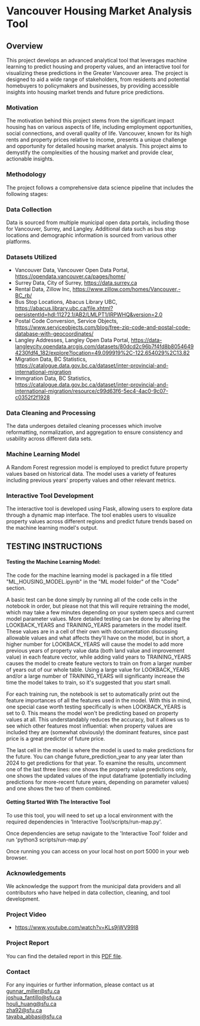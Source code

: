 # Vancouver Housing Market Analysis Tool

## Overview
This project develops an advanced analytical tool that leverages machine learning to predict housing and property values, and an interactive tool for visualizing these predictions in the Greater Vancouver area. The project is designed to aid a wide range of stakeholders, from residents and potential homebuyers to policymakers and businesses, by providing accessible insights into housing market trends and future price predictions.

### Motivation
The motivation behind this project stems from the significant impact housing has on various aspects of life, including employment opportunities, social connections, and overall quality of life. Vancouver, known for its high rents and property prices relative to income, presents a unique challenge and opportunity for detailed housing market analysis. This project aims to demystify the complexities of the housing market and provide clear, actionable insights.

### Methodology
The project follows a comprehensive data science pipeline that includes the following stages:

### Data Collection
Data is sourced from multiple municipal open data portals, including those for Vancouver, Surrey, and Langley. Additional data such as bus stop locations and demographic information is sourced from various other platforms.

### Datasets Utilized
- Vancouver Data, Vancouver Open Data Portal, https://opendata.vancouver.ca/pages/home/ 
- Surrey Data, City of Surrey, https://data.surrey.ca
- Rental Data, Zillow Inc, https://www.zillow.com/homes/Vancouver,-BC_rb/
- Bus Stop Locations, Abacus Library UBC, https://abacus.library.ubc.ca/file.xhtml?persistentId=hdl:11272.1/AB2/LMLPT1/IRPWHQ&version=2.0
- Postal Code Conversion, Service Objects, https://www.serviceobjects.com/blog/free-zip-code-and-postal-code-database-with-geocoordinates/
- Langley Addresses, Langley Open Data Portal, https://data-langleycity.opendata.arcgis.com/datasets/80dcd2c96b7f4fd8b80546494230fdf4_182/explore?location=49.099919%2C-122.654029%2C13.82  
- Migration Data, BC Statistics, https://catalogue.data.gov.bc.ca/dataset/inter-provincial-and-international-migration  
- Immgration Data, BC Statistics, https://catalogue.data.gov.bc.ca/dataset/inter-provincial-and-international-migration/resource/c99d63f6-5ec4-4ac0-9c07-c0352f2f1928  

### Data Cleaning and Processing
The data undergoes detailed cleaning processes which involve reformatting, normalization, and aggregation to ensure consistency and usability across different data sets.

### Machine Learning Model
A Random Forest regression model is employed to predict future property values based on historical data. The model uses a variety of features including previous years' property values and other relevant metrics.

### Interactive Tool Development
The interactive tool is developed using Flask, allowing users to explore data through a dynamic map interface. The tool enables users to visualize property values across different regions and predict future trends based on the machine learning model's output.

## TESTING INSTRUCTIONS

#### Testing the Machine Learning Model:
The code for the machine learning model is packaged in a file titled "ML_HOUSING_MODEL.ipynb" in the "ML model folder" of the "Code" section.   

A basic test can be done simply by running all of the code cells in the notebook in order, but please not that this will require retraining the model, which may take a few minutes depending on your system specs and current model parameter values. More detailed testing can be done by altering the LOOKBACK_YEARS and TRAINING_YEARS parameters in the model itself. These values are in a cell of their own with documentation discussing allowable values and what affects they'll have on the model, but in short, a higher number for LOOKBACK_YEARS will cause the model to add more previous years of property value data (both land value and improvement value) in each feature vector, while adding valid years to TRAINING_YEARS causes the model to create feature vectors to train on from a larger number of years out of our whole table. Using a large value for LOOKBACK_YEARS and/or a large number of TRAINING_YEARS will significanty increase the time the model takes to train, so it's suggested that you start small.  

For each training run, the notebook is set to automatically print out the feature importances of all the features used in the model. With this in mind, one special case worth testing specifically is when LOOKBACK_YEARS is set to 0. This means the model won't be predicting based on property values at all.
This understandably reduces the accuracy, but it allows us to see which other features most influential: when property values are included they are (somewhat obviously) the dominant features, since past price is a great predictor of future price.  

The last cell in the model is where the model is used to make predictions for the future. You can change future_prediction_year to any year later than 2024 to get predictions for that year. To examine the results, uncomment one of the last three lines: one shows the property value predictions only, one shows the updated values of the input dataframe (potentially including predictions for more-recent future years, depending on parameter values) and one shows the two of them combined.  

#### Getting Started With The Interactive Tool
To use this tool, you will need to set up a local environment with the required dependencies in 'Interactive Tool/scripts/run-map.py'.  

Once dependencies are setup navigate to the 'Interactive Tool' folder and run 'python3 scripts/run-map.py'  

Once running you can access on your local host on port 5000 in your web browser.  


### Acknowledgements
We acknowledge the support from the municipal data providers and all contributors who have helped in data collection, cleaning, and tool development.

### Project Video 
- https://www.youtube.com/watch?v=KLs9jWV99I8

### Project Report
You can find the detailed report in this [PDF file](Analyzing%20Housing%20Affordability%20in%20Metro%20Vancouver.pdf).

### Contact
For any inquiries or further information, please contact us at  
[gunnar_miller@sfu.ca](mailto:gunnar_miller@sfu.ca)  
[joshua_fantillo@sfu.ca](mailto:joshua_fantillo@sfu.ca)  
[houli_huang@sfu.ca](mailto:houli_huang@sfu.ca)  
[zha92@sfu.ca](mailto:zha92@sfu.ca)  
[tayaba_abbasi@sfu.ca](mailto:tayaba_abbasi@sfu.ca)  


